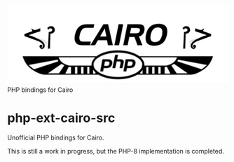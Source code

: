 <img src="https://raw.githubusercontent.com/gtkphp/php-ext-cairo-src/main/cairo-php.png" />
PHP bindings for Cairo

# php-ext-cairo-src
Unofficial PHP bindings for Cairo.

This is still a work in progress, but the PHP-8 implementation is completed.
